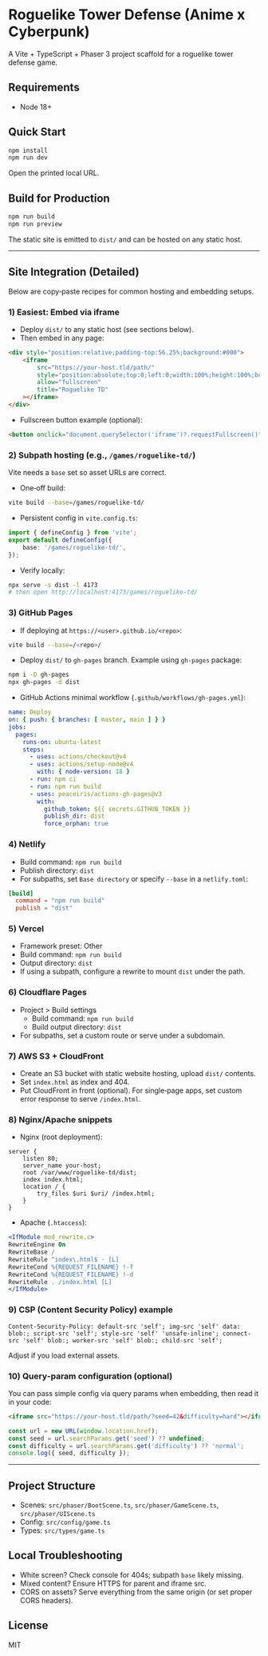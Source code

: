 # Roguelike Tower Defense (Anime x Cyberpunk)

A Vite + TypeScript + Phaser 3 project scaffold for a roguelike tower defense game.

## Requirements
- Node 18+

## Quick Start
```bash
npm install
npm run dev
```
Open the printed local URL.

## Build for Production
```bash
npm run build
npm run preview
```
The static site is emitted to `dist/` and can be hosted on any static host.

---

## Site Integration (Detailed)
Below are copy‑paste recipes for common hosting and embedding setups.

### 1) Easiest: Embed via iframe
- Deploy `dist/` to any static host (see sections below).
- Then embed in any page:
```html
<div style="position:relative;padding-top:56.25%;background:#000">
	<iframe
		src="https://your-host.tld/path/"
		style="position:absolute;top:0;left:0;width:100%;height:100%;border:0"
		allow="fullscreen"
		title="Roguelike TD"
	></iframe>
</div>
```
- Fullscreen button example (optional):
```html
<button onclick="document.querySelector('iframe')?.requestFullscreen()">Fullscreen</button>
```

### 2) Subpath hosting (e.g., `/games/roguelike-td/`)
Vite needs a `base` set so asset URLs are correct.
- One‑off build:
```bash
vite build --base=/games/roguelike-td/
```
- Persistent config in `vite.config.ts`:
```ts
import { defineConfig } from 'vite';
export default defineConfig({
	base: '/games/roguelike-td/',
});
```
- Verify locally:
```bash
npx serve -s dist -l 4173
# then open http://localhost:4173/games/roguelike-td/
```

### 3) GitHub Pages
- If deploying at `https://<user>.github.io/<repo>`:
```bash
vite build --base=/<repo>/
```
- Deploy `dist/` to `gh-pages` branch. Example using `gh-pages` package:
```bash
npm i -D gh-pages
npx gh-pages -d dist
```
- GitHub Actions minimal workflow (`.github/workflows/gh-pages.yml`):
```yml
name: Deploy
on: { push: { branches: [ master, main ] } }
jobs:
  pages:
    runs-on: ubuntu-latest
    steps:
      - uses: actions/checkout@v4
      - uses: actions/setup-node@v4
        with: { node-version: 18 }
      - run: npm ci
      - run: npm run build
      - uses: peaceiris/actions-gh-pages@v3
        with:
          github_token: ${{ secrets.GITHUB_TOKEN }}
          publish_dir: dist
          force_orphan: true
```

### 4) Netlify
- Build command: `npm run build`
- Publish directory: `dist`
- For subpaths, set `Base directory` or specify `--base` in a `netlify.toml`:
```toml
[build]
  command = "npm run build"
  publish = "dist"
```

### 5) Vercel
- Framework preset: Other
- Build command: `npm run build`
- Output directory: `dist`
- If using a subpath, configure a rewrite to mount `dist` under the path.

### 6) Cloudflare Pages
- Project > Build settings
  - Build command: `npm run build`
  - Build output directory: `dist`
- For subpaths, set a custom route or serve under a subdomain.

### 7) AWS S3 + CloudFront
- Create an S3 bucket with static website hosting, upload `dist/` contents.
- Set `index.html` as index and 404.
- Put CloudFront in front (optional). For single‑page apps, set custom error response to serve `/index.html`.

### 8) Nginx/Apache snippets
- Nginx (root deployment):
```nginx
server {
	listen 80;
	server_name your-host;
	root /var/www/roguelike-td/dist;
	index index.html;
	location / {
		try_files $uri $uri/ /index.html;
	}
}
```
- Apache (`.htaccess`):
```apache
<IfModule mod_rewrite.c>
RewriteEngine On
RewriteBase /
RewriteRule ^index\.html$ - [L]
RewriteCond %{REQUEST_FILENAME} !-f
RewriteCond %{REQUEST_FILENAME} !-d
RewriteRule . /index.html [L]
</IfModule>
```

### 9) CSP (Content Security Policy) example
```http
Content-Security-Policy: default-src 'self'; img-src 'self' data: blob:; script-src 'self'; style-src 'self' 'unsafe-inline'; connect-src 'self' blob:; worker-src 'self' blob:; child-src 'self';
```
Adjust if you load external assets.

### 10) Query‑param configuration (optional)
You can pass simple config via query params when embedding, then read it in your code:
```html
<iframe src="https://your-host.tld/path/?seed=42&difficulty=hard"></iframe>
```
```ts
const url = new URL(window.location.href);
const seed = url.searchParams.get('seed') ?? undefined;
const difficulty = url.searchParams.get('difficulty') ?? 'normal';
console.log({ seed, difficulty });
```

---

## Project Structure
- Scenes: `src/phaser/BootScene.ts`, `src/phaser/GameScene.ts`, `src/phaser/UIScene.ts`
- Config: `src/config/game.ts`
- Types: `src/types/game.ts`

## Local Troubleshooting
- White screen? Check console for 404s; subpath `base` likely missing.
- Mixed content? Ensure HTTPS for parent and iframe src.
- CORS on assets? Serve everything from the same origin (or set proper CORS headers).

## License
MIT
